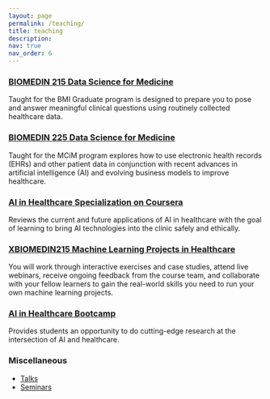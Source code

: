 ```yaml
---
layout: page
permalink: /teaching/
title: teaching
description:
nav: true
nav_order: 6
---
```


### [BIOMEDIN 215 Data Science for Medicine](https://biomedin215.stanford.edu/)
Taught for the BMI Graduate program is designed to prepare you to pose and answer meaningful clinical questions using routinely collected healthcare data.

### [BIOMEDIN 225 Data Science for Medicine](https://shahlab.stanford.edu/biomedin225/)
Taught for the MCiM program explores how to use electronic health records (EHRs) and other patient data in conjunction with recent advances in artificial intelligence (AI) and evolving business models to improve healthcare.

### [AI in Healthcare Specialization on Coursera](https://www.coursera.org/specializations/ai-healthcare/)
Reviews the current and future applications of AI in healthcare with the goal of learning to bring AI technologies into the clinic safely and ethically.

### [XBIOMEDIN215 Machine Learning Projects in Healthcare](https://online.stanford.edu/courses/xbiomedin215-machine-learning-projects-healthcare)
You will work through interactive exercises and case studies, attend live webinars, receive ongoing feedback from the course team, and collaborate with your fellow learners to gain the real-world skills you need to run your own machine learning projects.

### [AI in Healthcare Bootcamp](https://stanfordmlgroup.github.io/projects/aihc/)
Provides students an opportunity to do cutting-edge research at the intersection of AI and healthcare.

### Miscellaneous
* [Talks](https://shahlab.stanford.edu/doku.php?id=other_talks)
* [Seminars](https://shahlab.stanford.edu/doku.php?id=seminars)
